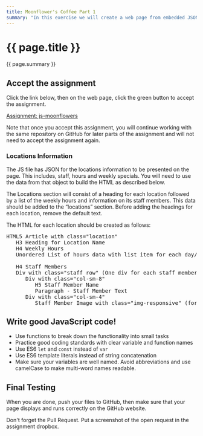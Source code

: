 ```yaml
---
title: Moonflower's Coffee Part 1
summary: "In this exercise we will create a web page from embedded JSON data. "
---
```


# {{ page.title }}
{{ page.summary }}


## Accept the assignment
Click the link below, then on the web page, click the green button to accept the assignment.

[Assignment: js-moonflowers]( https://classroom.github.com/a/NagdYc2F )

Note that once you accept this assignment, you will continue working with the same repository on GitHub for later parts of the assignment and will not need to accept the assignment again.

### Locations Information
The JS file has JSON for the locations information to be presented on the page. This includes, staff, hours and weekly specials. You will need to use the data from that object to build the HTML as described below.

The Locations section will consist of a heading for each location followed by a list of the weekly hours and information on its staff members.  This data should be added to the “locations” section.  Before adding the headings for each location, remove the default text.

The HTML for each location should be created as follows:
<pre>
HTML5 Article with class="location"
   H3 Heading for Location Name
   H4 Weekly Hours
   Unordered List of hours data with list item for each day/time 

   H4 Staff Members
   Div with class="staff row" (One div for each staff member at that location)
      Div with class="col-sm-8"
         H5 Staff Member Name
         Paragraph - Staff Member Text
      Div with class="col-sm-4"
         Staff Member Image with class="img-responsive" (for alt text, use "Picture of {staff member name}")
</pre>

## Write good JavaScript code!

- Use functions to break down the functionality into small tasks
- Practice good coding standards with clear variable and function names
- Use ES6 `let` and `const` instead of `var`
- Use ES6 template literals instead of string concatenation
- Make sure your variables are well named.  Avoid abbreviations and use camelCase to make multi-word names readable.

## Final Testing
When you are done, push your files to GitHub, then make sure that your page displays and runs correctly on the GitHub website.  

Don't forget the Pull Request.  Put a screenshot of the open request in the assignment dropbox.
